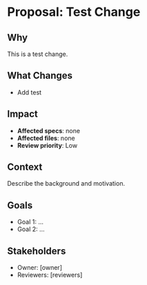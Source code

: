 # Proposal: Test Change

## Why
This is a test change.

## What Changes
- Add test

## Impact
- **Affected specs**: none
- **Affected files**: none
- **Review priority**: Low

## Context

Describe the background and motivation.


## Goals

- Goal 1: ...
- Goal 2: ...


## Stakeholders

- Owner: [owner]
- Reviewers: [reviewers]

